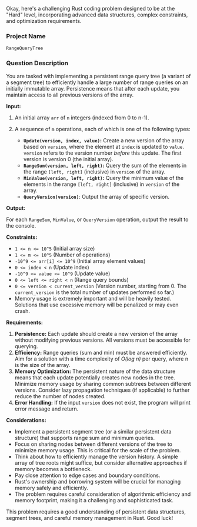 Okay, here's a challenging Rust coding problem designed to be at the "Hard" level, incorporating advanced data structures, complex constraints, and optimization requirements.

### Project Name

`RangeQueryTree`

### Question Description

You are tasked with implementing a persistent range query tree (a variant of a segment tree) to efficiently handle a large number of range queries on an initially immutable array.  Persistence means that after each update, you maintain access to all previous versions of the array.

**Input:**

1.  An initial array `arr` of `n` integers (indexed from 0 to n-1).
2.  A sequence of `m` operations, each of which is one of the following types:

    *   **`Update(version, index, value)`:**  Create a new version of the array based on `version`, where the element at `index` is updated to `value`. `version` refers to the version number *before* this update. The first version is version 0 (the initial array).
    *   **`RangeSum(version, left, right)`:** Query the sum of the elements in the range `[left, right]` (inclusive) in `version` of the array.
    *   **`MinValue(version, left, right)`:** Query the minimum value of the elements in the range `[left, right]` (inclusive) in `version` of the array.
    *   **`QueryVersion(version)`**: Output the array of specific version.

**Output:**

For each `RangeSum`, `MinValue`, or `QueryVersion` operation, output the result to the console.

**Constraints:**

*   `1 <= n <= 10^5` (Initial array size)
*   `1 <= m <= 10^5` (Number of operations)
*   `-10^9 <= arr[i] <= 10^9` (Initial array element values)
*   `0 <= index < n` (Update index)
*   `-10^9 <= value <= 10^9` (Update value)
*   `0 <= left <= right < n` (Range query bounds)
*   `0 <= version < current_version` (Version number, starting from 0.  The `current_version` is the total number of updates performed so far.)
*   Memory usage is extremely important and will be heavily tested.  Solutions that use excessive memory will be penalized or may even crash.

**Requirements:**

1.  **Persistence:**  Each update should create a new version of the array without modifying previous versions. All versions must be accessible for querying.
2.  **Efficiency:** Range queries (sum and min) must be answered efficiently.  Aim for a solution with a time complexity of *O(log n)* per query, where n is the size of the array.
3.  **Memory Optimization:**  The persistent nature of the data structure means that each update potentially creates new nodes in the tree. Minimize memory usage by sharing common subtrees between different versions. Consider lazy propagation techniques (if applicable) to further reduce the number of nodes created.
4.  **Error Handling:** If the input `version` does not exist, the program will print error message and return.

**Considerations:**

*   Implement a persistent segment tree (or a similar persistent data structure) that supports range sum and minimum queries.
*   Focus on sharing nodes between different versions of the tree to minimize memory usage.  This is critical for the scale of the problem.
*   Think about how to efficiently manage the version history.  A simple array of tree roots might suffice, but consider alternative approaches if memory becomes a bottleneck.
*   Pay close attention to edge cases and boundary conditions.
*   Rust's ownership and borrowing system will be crucial for managing memory safely and efficiently.
*   The problem requires careful consideration of algorithmic efficiency and memory footprint, making it a challenging and sophisticated task.

This problem requires a good understanding of persistent data structures, segment trees, and careful memory management in Rust. Good luck!
